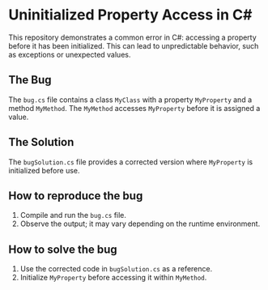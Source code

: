 # Uninitialized Property Access in C# 
This repository demonstrates a common error in C#: accessing a property before it has been initialized. This can lead to unpredictable behavior, such as exceptions or unexpected values.

## The Bug
The `bug.cs` file contains a class `MyClass` with a property `MyProperty` and a method `MyMethod`. The `MyMethod` accesses `MyProperty` before it is assigned a value.

## The Solution
The `bugSolution.cs` file provides a corrected version where `MyProperty` is initialized before use.

## How to reproduce the bug
1. Compile and run the `bug.cs` file.
2. Observe the output; it may vary depending on the runtime environment.

## How to solve the bug
1. Use the corrected code in `bugSolution.cs` as a reference.
2. Initialize `MyProperty` before accessing it within `MyMethod`.
